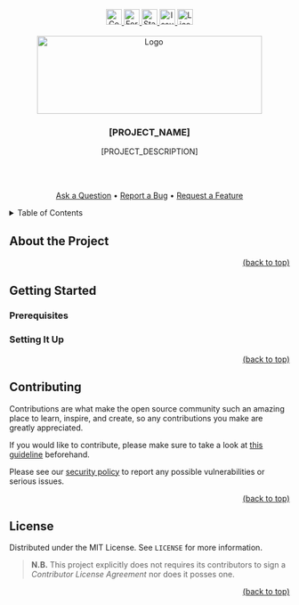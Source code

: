<!-- markdownlint-disable -->
<div id="top"></div>

<div align="center">
  <a href="https://github.com/Serpentiel/template/graphs/contributors">
    <img src="https://img.shields.io/github/contributors/Serpentiel/template.svg?style=for-the-badge" alt="Contributors" height="28">
  </a>
  <a href="https://github.com/Serpentiel/template/network/members">
    <img src="https://img.shields.io/github/forks/Serpentiel/template.svg?style=for-the-badge" alt="Forks" height="28">
  </a>
  <a href="https://github.com/Serpentiel/template/stargazers">
    <img src="https://img.shields.io/github/stars/Serpentiel/template.svg?style=for-the-badge" alt="Stars" height="28">
  </a>
  <a href="https://github.com/Serpentiel/template/issues">
    <img src="https://img.shields.io/github/issues/Serpentiel/template.svg?style=for-the-badge" alt="Issues" height="28">
  </a>
  <a href="LICENSE">
    <img src="https://img.shields.io/github/license/Serpentiel/template.svg?style=for-the-badge" alt="License" height="28">
  </a>
  <br>
  <br>
  <a href="https://github.com/Serpentiel/template">
    <img src="https://github.com/Serpentiel/template/blob/repo-assets/README.md/logo.png" alt="Logo" width="404" height="140">
  </a>
  <h3>[PROJECT_NAME]</h3>
  <p>[PROJECT_DESCRIPTION]</p>
  <br>
  <br>
  <p>
    <a href="https://github.com/Serpentiel/template/issues/new?labels=question&template=01_question.md">Ask a Question</a>
    &bullet;
    <a href="https://github.com/Serpentiel/template/issues/new?labels=bug&template=02_bug.md">Report a Bug</a>
    &bullet;
    <a href="https://github.com/Serpentiel/template/issues/new?labels=enhancement&template=03_feature.md">Request a Feature</a>
  </p>
</div>
<details>
  <summary>Table of Contents</summary>
  <ul>
    <li>
      <a href="#about-the-project">1. About this Project</a>
    </li>
    <li>
      <a href="#getting-started">2. Getting Started</a>
      <ul>
        <li>
          <a href="#prerequisites">2.1. Prerequisites</a>
        </li>
        <li>
          <a href="#setting-it-up">2.2. Setting It Up</a>
        </li>
      </ul>
    </li>
    <li>
      <a href="#contributing">3. Contributing</a>
    </li>
    <li>
      <a href="#license">4. License</a>
    </li>
  </ul>
</details>
<!-- markdownlint-restore -->

## About the Project

<!-- TODO -->

<!-- markdownlint-disable -->
<p align="right"><a href="#top">(back to top)</a></p>
<!-- markdownlint-restore -->

## Getting Started

<!-- TODO -->

### Prerequisites

<!-- TODO -->

### Setting It Up

<!-- TODO -->

<!-- markdownlint-disable -->
<p align="right"><a href="#top">(back to top)</a></p>
<!-- markdownlint-restore -->

## Contributing

Contributions are what make the open source community such an amazing place to learn, inspire, and create, so any
contributions you make are greatly appreciated.

If you would like to contribute, please make sure to take a look
at [this guideline](https://github.com/Serpentiel/template/blob/main/CONTRIBUTING.md) beforehand.

Please see our [security policy](https://github.com/Serpentiel/template/blob/main/SECURITY.md) to report any possible
vulnerabilities or serious issues.

<!-- markdownlint-disable -->
<p align="right"><a href="#top">(back to top)</a></p>
<!-- markdownlint-restore -->

## License

Distributed under the MIT License. See `LICENSE` for more information.

> **N.B.** This project explicitly does not requires its contributors to sign a _Contributor License Agreement_ nor does
> it posses one.

<!-- markdownlint-disable -->
<p align="right"><a href="#top">(back to top)</a></p>
<!-- markdownlint-restore -->
